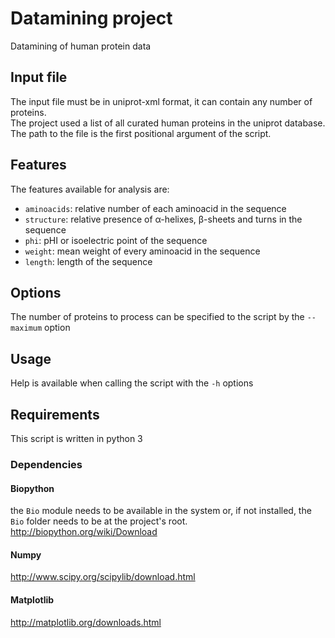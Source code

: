 Datamining project
==================

Datamining of human protein data

Input file
----------

The input file must be in uniprot-xml format, it can contain any number of proteins.  
The project used a list of all curated human proteins in the uniprot database.  
The path to the file is the first positional argument of the script.

Features
--------

The features available for analysis are:

* `aminoacids`: relative number of each aminoacid in the sequence
* `structure`: relative presence of α-helixes, β-sheets and turns in the sequence
* `phi`: pHI or isoelectric point of the sequence
* `weight`: mean weight of every aminoacid in the sequence
* `length`: length of the sequence

Options
-------

The number of proteins to process can be specified to the script by the `--maximum` option

Usage
-----

Help is available when calling the script with the `-h` options

Requirements
------------

This script is written in python 3

### Dependencies

#### Biopython
the `Bio` module needs to be available in the system or, if not installed, the `Bio` folder needs to be at the project's root.  
http://biopython.org/wiki/Download

#### Numpy
http://www.scipy.org/scipylib/download.html


#### Matplotlib
http://matplotlib.org/downloads.html
